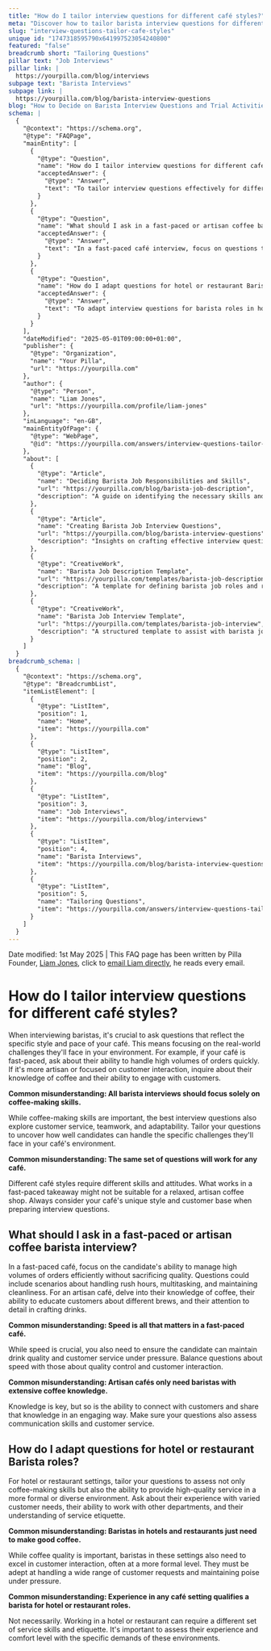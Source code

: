 ```yaml
---
title: "How do I tailor interview questions for different café styles?"
meta: "Discover how to tailor barista interview questions for different café styles, including fast-paced environments and artisan coffee shops, to assess key skills and fit."
slug: "interview-questions-tailor-cafe-styles"
unique id: "1747318595790x641997523054240800"
featured: "false"
breadcrumb short: "Tailoring Questions"
pillar text: "Job Interviews"
pillar link: |
  https://yourpilla.com/blog/interviews
subpage text: "Barista Interviews"
subpage link: |
  https://yourpilla.com/blog/barista-interview-questions
blog: "How to Decide on Barista Interview Questions and Trial Activities"
schema: |
  {
    "@context": "https://schema.org",
    "@type": "FAQPage",
    "mainEntity": [
      {
        "@type": "Question",
        "name": "How do I tailor interview questions for different café styles?",
        "acceptedAnswer": {
          "@type": "Answer",
          "text": "To tailor interview questions effectively for different café styles, consider the specific pace and challenges of each environment. For a fast-paced café, focus on the candidate's ability to manage high volumes of orders efficiently. For an artisan or customer-focused café, inquire about their knowledge of coffee and their customer engagement skills. Additionally, questions should cover the candidates' adaptability to both customer service and teamwork in the café's specific context."
        }
      },
      {
        "@type": "Question",
        "name": "What should I ask in a fast-paced or artisan coffee barista interview?",
        "acceptedAnswer": {
          "@type": "Answer",
          "text": "In a fast-paced café interview, focus on questions that test the candidate's ability to handle rush hours, multitask, and maintain cleanliness without compromising quality. For an artisan café, delve into their coffee knowledge, ability to educate customers about different brews, and attention to detail in drink preparation. Ensure questions assess both speed and quality control in a fast-paced setting and communication skills in an artisan establishment."
        }
      },
      {
        "@type": "Question",
        "name": "How do I adapt questions for hotel or restaurant Barista roles?",
        "acceptedAnswer": {
          "@type": "Answer",
          "text": "To adapt interview questions for barista roles in hotels or restaurants, focus on coffee-making skills and high-quality customer service in a formal setting. Ask about their experience with diverse customer needs, ability to coordinate with other departments, and understanding of service etiquette. It's also important to assess their ability to maintain composure and provide personalised service under pressure."
        }
      }
    ],
    "dateModified": "2025-05-01T09:00:00+01:00",
    "publisher": {
      "@type": "Organization",
      "name": "Your Pilla",
      "url": "https://yourpilla.com"
    },
    "author": {
      "@type": "Person",
      "name": "Liam Jones",
      "url": "https://yourpilla.com/profile/liam-jones"
    },
    "inLanguage": "en-GB",
    "mainEntityOfPage": {
      "@type": "WebPage",
      "@id": "https://yourpilla.com/answers/interview-questions-tailor-cafe-styles"
    },
    "about": [
      {
        "@type": "Article",
        "name": "Deciding Barista Job Responsibilities and Skills",
        "url": "https://yourpilla.com/blog/barista-job-description",
        "description": "A guide on identifying the necessary skills and responsibilities required of a barista."
      },
      {
        "@type": "Article",
        "name": "Creating Barista Job Interview Questions",
        "url": "https://yourpilla.com/blog/barista-interview-questions",
        "description": "Insights on crafting effective interview questions for barista positions."
      },
      {
        "@type": "CreativeWork",
        "name": "Barista Job Description Template",
        "url": "https://yourpilla.com/templates/barista-job-description",
        "description": "A template for defining barista job roles and responsibilities."
      },
      {
        "@type": "CreativeWork",
        "name": "Barista Job Interview Template",
        "url": "https://yourpilla.com/templates/barista-job-interview",
        "description": "A structured template to assist with barista job interviews."
      }
    ]
  }
breadcrumb_schema: |
  {
    "@context": "https://schema.org",
    "@type": "BreadcrumbList",
    "itemListElement": [
      {
        "@type": "ListItem",
        "position": 1,
        "name": "Home",
        "item": "https://yourpilla.com"
      },
      {
        "@type": "ListItem",
        "position": 2,
        "name": "Blog",
        "item": "https://yourpilla.com/blog"
      },
      {
        "@type": "ListItem",
        "position": 3,
        "name": "Job Interviews",
        "item": "https://yourpilla.com/blog/interviews"
      },
      {
        "@type": "ListItem",
        "position": 4,
        "name": "Barista Interviews",
        "item": "https://yourpilla.com/blog/barista-interview-questions"
      },
      {
        "@type": "ListItem",
        "position": 5,
        "name": "Tailoring Questions",
        "item": "https://yourpilla.com/answers/interview-questions-tailor-cafe-styles"
      }
    ]
  }
---
```


Date modified: 1st May 2025 | This FAQ page has been written by Pilla Founder, [Liam Jones](https://yourpilla.com/profile/liam-jones), click to [email Liam directly](https://mailto:liam@yourpilla.com), he reads every email.

# How do I tailor interview questions for different café styles?

When interviewing baristas, it's crucial to ask questions that reflect the specific style and pace of your café. This means focusing on the real-world challenges they'll face in your environment. For example, if your café is fast-paced, ask about their ability to handle high volumes of orders quickly. If it's more artisan or focused on customer interaction, inquire about their knowledge of coffee and their ability to engage with customers.

**Common misunderstanding: All barista interviews should focus solely on coffee-making skills.**

While coffee-making skills are important, the best interview questions also explore customer service, teamwork, and adaptability. Tailor your questions to uncover how well candidates can handle the specific challenges they'll face in your café's environment.

**Common misunderstanding: The same set of questions will work for any café.**

Different café styles require different skills and attitudes. What works in a fast-paced takeaway might not be suitable for a relaxed, artisan coffee shop. Always consider your café's unique style and customer base when preparing interview questions.

## What should I ask in a fast-paced or artisan coffee barista interview?

In a fast-paced café, focus on the candidate's ability to manage high volumes of orders efficiently without sacrificing quality. Questions could include scenarios about handling rush hours, multitasking, and maintaining cleanliness. For an artisan café, delve into their knowledge of coffee, their ability to educate customers about different brews, and their attention to detail in crafting drinks.

**Common misunderstanding: Speed is all that matters in a fast-paced café.**

While speed is crucial, you also need to ensure the candidate can maintain drink quality and customer service under pressure. Balance questions about speed with those about quality control and customer interaction.

**Common misunderstanding: Artisan cafés only need baristas with extensive coffee knowledge.**

Knowledge is key, but so is the ability to connect with customers and share that knowledge in an engaging way. Make sure your questions also assess communication skills and customer service.

## How do I adapt questions for hotel or restaurant Barista roles?

For hotel or restaurant settings, tailor your questions to assess not only coffee-making skills but also the ability to provide high-quality service in a more formal or diverse environment. Ask about their experience with varied customer needs, their ability to work with other departments, and their understanding of service etiquette.

**Common misunderstanding: Baristas in hotels and restaurants just need to make good coffee.**

While coffee quality is important, baristas in these settings also need to excel in customer interaction, often at a more formal level. They must be adept at handling a wide range of customer requests and maintaining poise under pressure.

**Common misunderstanding: Experience in any café setting qualifies a barista for hotel or restaurant roles.**

Not necessarily. Working in a hotel or restaurant can require a different set of service skills and etiquette. It's important to assess their experience and comfort level with the specific demands of these environments.